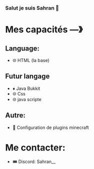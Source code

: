 ### Salut je suis Sahran 👋

# Mes capacités  —》

## Language:
- 🌐 HTML (la base)
## Futur langage
- ♦️ Java Bukkit
- 🌐 Css
- 🌐 java scripte
## Autre:
- 🎈 Configuration de plugins minecraft

# Me contacter:
- 🎟 Discord: Sahran__
